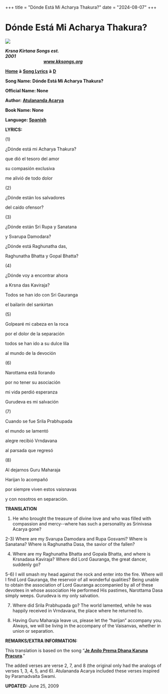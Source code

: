+++
title = "Dónde Está Mi Acharya Thakura?"
date = "2024-08-07"
+++

# Dónde Está Mi Acharya Thakura?
**[![](http://kksongs.org/image_files/image002.jpg)](http://kksongs.org/)**

**_Krsna Kirtana Songs est. 2001_**                                                                                                                                                      **_www.kksongs.org_**

[**Home**](http://kksongs.org/) **à** [**Song Lyrics**](http://kksongs.org/lyrics.html) **à** [**D**](http://kksongs.org/songs/song_d.html)

**Song Name: Dónde Está Mi Acharya Thakura?**

**Official Name: None**

**Author:** [**Atulananda Acarya**](http://kksongs.org/authors/list/atulananda.html)

**Book Name: None**

**Language: [Spanish](http://kksongs.org/language/list/spanish.html)**

**LYRICS:**

(1)

¿Dónde está mi Acharya Thakura?

que dió el tesoro del amor

su compasión exclusiva

me alivió de todo dolor

(2)

¿Dónde están los salvadores

del caído ofensor?

(3)

¿Dónde están Sri Rupa y Sanatana

y Svarupa Damodara?

¿Dónde está Raghunatha das,

Raghunatha Bhatta y Gopal Bhatta?

(4)

¿Dónde voy a encontrar ahora

a Krsna das Kaviraja?

Todos se han ido con Sri Gauranga

el bailarín del sankirtan

(5)

Golpearé mi cabeza en la roca

por el dolor de la separación

todos se han ido a su dulce lila

al mundo de la devoción

(6)

Narottama está llorando

por no tener su asociación

mi vida perdió esperanza

Gurudeva es mi salvación

(7)

Cuando se fue Srila Prabhupada

el mundo se lamentó

alegre recibió Vrndavana

al parsada que regresó

(8)

Al dejarnos Guru Maharaja

Harijan lo acompañó

por siempre viven estos vaisnavas

y con nosotros en separación.

**TRANSLATION**

1) He who brought the treasure of divine love and who was filled with compassion and mercy--where has such a personality as Srinivasa Acarya gone?

2-3) Where are my Svarupa Damodara and Rupa Gosvami? Where is Sanatana? Where is Raghunatha Dasa, the savior of the fallen?

4) Where are my Raghunatha Bhatta and Gopala Bhatta, and where is Krsnadasa Kaviraja? Where did Lord Gauranga, the great dancer, suddenly go?

5-6) I will smash my head against the rock and enter into the fire. Where will I find Lord Gauranga, the reservoir of all wonderful qualities? Being unable to obtain the association of Lord Gauranga accompanied by all of these devotees in whose association He performed His pastimes, Narottama Dasa simply weeps. Gurudeva is my only salvation.

7) Where did Srila Prabhupada go? The world lamented, while he was happily received in Vrndavana, the place where he returned to.

8) Having Guru Maharaja leave us, please let the “harijan” accompany you. Always, we will be living in the accompany of the Vaisanvas, whether in union or separation.

**REMARKS/EXTRA INFORMATION:**

This translation is based on the song “**[Je Anilo Prema Dhana Karuna Pracura](http://kksongs.org/songs/j/jeanilopremadhana.html)**.”

The added verses are verse 2, 7, and 8 (the original only had the analogs of verses 1, 3, 4, 5, and 6). Atulananda Acarya included these verses inspired by Paramadvaita Swami.

**UPDATED:** June 25, 2009